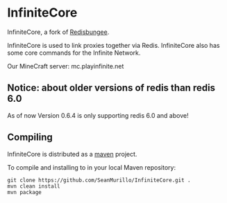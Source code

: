 # InfiniteCore

InfiniteCore, a fork of [Redisbungee](https://github.com/ProxioDev/RedisBungee).  

InfiniteCore is used to link proxies together via Redis. InfiniteCore also has some core commands for the Infinite Network.

Our MineCraft server: mc.playinfinite.net

## Notice: about older versions of redis than redis 6.0

As of now Version 0.6.4 is only supporting redis 6.0 and above!

## Compiling

InfiniteCore is distributed as a [maven](https://maven.apache.org) project. 

To compile and installing to in your local Maven repository:

    git clone https://github.com/SeanMurillo/InfiniteCore.git .
    mvn clean install
    mvn package

